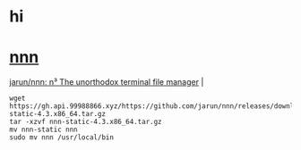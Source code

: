 # hi
# [nnn](home.md)

<a href="https://github.com/jarun/nnn" target="_blank">jarun/nnn: n³ The unorthodox terminal file manager</a>  |  <br>  

```
wget https://gh.api.99988866.xyz/https://github.com/jarun/nnn/releases/download/v4.3/nnn-static-4.3.x86_64.tar.gz
tar -xzvf nnn-static-4.3.x86_64.tar.gz
mv nnn-static nnn
sudo mv nnn /usr/local/bin
```




